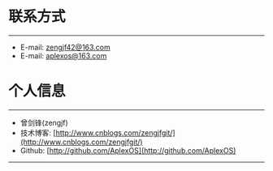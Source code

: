 # 联系方式

---

  * E-mail: zengjf42@163.com 
  * E-mail: aplexos@163.com 

# 个人信息

---

  * 曾剑锋(zengjf)
  * 技术博客: [http://www.cnblogs.com/zengjfgit/](http://www.cnblogs.com/zengjfgit/) 
  * Github:  [http://github.com/AplexOS](http://github.com/AplexOS)

<script type="text/javascript"src="../../../js/analytics.js"></script>
<div style="display: none;"><script language='javascript' type='text/javascript' src='http://js.users.51.la/19023250.js'></script></div>

---

